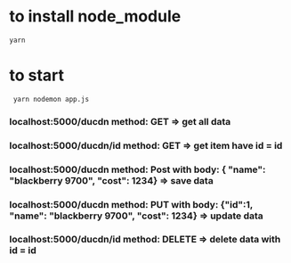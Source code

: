 # to install node_module
` yarn ` 
# to start
` yarn nodemon app.js`
### localhost:5000/ducdn         method: GET    => get all data
### localhost:5000/ducdn/id      method: GET    => get item have id = id
### localhost:5000/ducdn         method: Post   with body: { "name": "blackberry 9700", "cost": 1234} => save  data
### localhost:5000/ducdn         method: PUT    with body: {"id":1, "name": "blackberry 9700", "cost": 1234} => update  data
### localhost:5000/ducdn/id      method: DELETE => delete  data with id = id 
